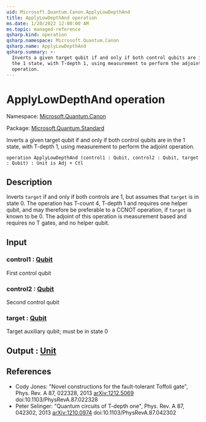 ```yaml
---
uid: Microsoft.Quantum.Canon.ApplyLowDepthAnd
title: ApplyLowDepthAnd operation
ms.date: 1/20/2022 12:00:00 AM
ms.topic: managed-reference
qsharp.kind: operation
qsharp.namespace: Microsoft.Quantum.Canon
qsharp.name: ApplyLowDepthAnd
qsharp.summary: >-
  Inverts a given target qubit if and only if both control qubits are in
  the 1 state, with T-depth 1, using measurement to perform the adjoint
  operation.
---
```


# ApplyLowDepthAnd operation

Namespace: [Microsoft.Quantum.Canon](xref:Microsoft.Quantum.Canon)

Package: [Microsoft.Quantum.Standard](https://nuget.org/packages/Microsoft.Quantum.Standard)


Inverts a given target qubit if and only if both control qubits are inthe 1 state, with T-depth 1, using measurement to perform the adjointoperation.

```qsharp
operation ApplyLowDepthAnd (control1 : Qubit, control2 : Qubit, target : Qubit) : Unit is Adj + Ctl
```


## Description

Inverts `target` if and only if both controls are 1, but assumes that`target` is in state 0.  The operation has T-count 4, T-depth 1 andrequires one helper qubit, and may therefore be preferable to a CCNOToperation, if `target` is known to be 0.  The adjoint of this operationis measurement based and requires no T gates, and no helper qubit.

## Input

### control1 : [Qubit](xref:microsoft.quantum.qsharp.valueliterals#qubit-literals)

First control qubit


### control2 : [Qubit](xref:microsoft.quantum.qsharp.valueliterals#qubit-literals)

Second control qubit


### target : [Qubit](xref:microsoft.quantum.qsharp.valueliterals#qubit-literals)

Target auxiliary qubit; must be in state 0



## Output : [Unit](xref:microsoft.quantum.qsharp.valueliterals#unit-literal)



## References

- Cody Jones: "Novel constructions for the fault-tolerant Toffoli gate",  Phys. Rev. A 87, 022328, 2013  [arXiv:1212.5069](https://arxiv.org/abs/1212.5069)  doi:10.1103/PhysRevA.87.022328- Peter Selinger: "Quantum circuits of T-depth one",  Phys. Rev. A 87, 042302, 2013  [arXiv:1210.0974](https://arxiv.org/abs/1210.0974)  doi:10.1103/PhysRevA.87.042302